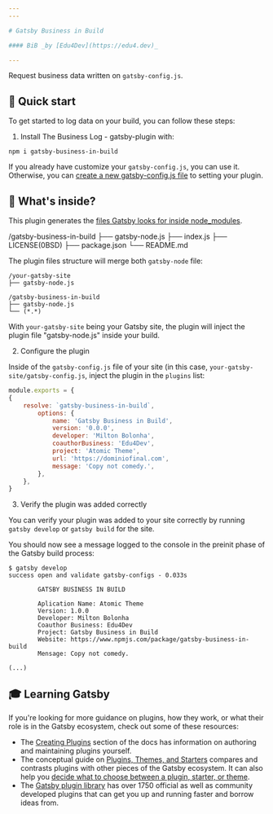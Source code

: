 ```yaml
---
---

# Gatsby Business in Build

#### BiB _by [Edu4Dev](https://edu4.dev)_

---
```


Request business data written on `gatsby-config.js`.

## 🚀 Quick start

To get started to log data on your build, you can follow these steps:

1. Install The Business Log - gatsby-plugin with:

```shell
npm i gatsby-business-in-build
```

If you already have customize your `gatsby-config.js`, you can use it. Otherwise, you can [create a new gatsby-config.js file](https://www.gatsbyjs.com/docs/reference/config-files/gatsby-config/) to setting your plugin.

## 🧐 What's inside?

This plugin generates the [files Gatsby looks for inside node_modules](https://www.gatsbyjs.com/docs/files-gatsby-looks-for-in-a-plugin/).

/gatsby-business-in-build
├── gatsby-node.js
├── index.js
├── LICENSE(0BSD)
├── package.json
└── README.md

The plugin files structure will merge both `gatsby-node` file:

```text
/your-gatsby-site
├── gatsby-node.js

/gatsby-business-in-build
├── gatsby-node.js
└── (*.*)
```

With `your-gatsby-site` being your Gatsby site, the plugin will inject the plugin file "gatsby-node.js" inside your build.

2. Configure the plugin

Inside of the `gatsby-config.js` file of your site (in this case, `your-gatsby-site/gatsby-config.js`, inject the plugin in the `plugins` list:

```javascript
module.exports = {
{
	resolve: `gatsby-business-in-build`,
		options: {
			name: 'Gatsby Business in Build',
			version: '0.0.0',
			developer: 'Milton Bolonha',
			coauthorBusiness: 'Edu4Dev',
			project: 'Atomic Theme',
			url: 'https://dominiofinal.com',
			message: 'Copy not comedy.',
		},
	},
}
```

3. Verify the plugin was added correctly

You can verify your plugin was added to your site correctly by running `gatsby develop` or `gatsby build` for the site.

You should now see a message logged to the console in the preinit phase of the Gatsby build process:

```shell
$ gatsby develop
success open and validate gatsby-configs - 0.033s

		GATSBY BUSINESS IN BUILD

		Aplication Name: Atomic Theme
		Version: 1.0.0
		Developer: Milton Bolonha
		Coauthor Business: Edu4Dev
		Project: Gatsby Business in Build
		Website: https://www.npmjs.com/package/gatsby-business-in-build
		Mensage: Copy not comedy.

(...)

```

## 🎓 Learning Gatsby

If you're looking for more guidance on plugins, how they work, or what their role is in the Gatsby ecosystem, check out some of these resources:

- The [Creating Plugins](https://www.gatsbyjs.com/docs/creating-plugins/) section of the docs has information on authoring and maintaining plugins yourself.
- The conceptual guide on [Plugins, Themes, and Starters](https://www.gatsbyjs.com/docs/plugins-themes-and-starters/) compares and contrasts plugins with other pieces of the Gatsby ecosystem. It can also help you [decide what to choose between a plugin, starter, or theme](https://www.gatsbyjs.com/docs/plugins-themes-and-starters/#deciding-which-to-use).
- The [Gatsby plugin library](https://www.gatsbyjs.com/plugins/) has over 1750 official as well as community developed plugins that can get you up and running faster and borrow ideas from.
